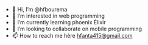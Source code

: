 - 👋 Hi, I’m @hfbourema
- 👀 I’m interested in web programming
- 🌱 I’m currently learning phoenix Élixir
- 💞️ I’m looking to collaborate on mobile programming
- 📫 How to reach me hère hfanta415@gmail.com

<!---
hfbourema/hfbourema is a ✨ special ✨ repository because its `README.md` (this file) appears on your GitHub profile.
You can click the Preview link to take a look at your changes.
--->
